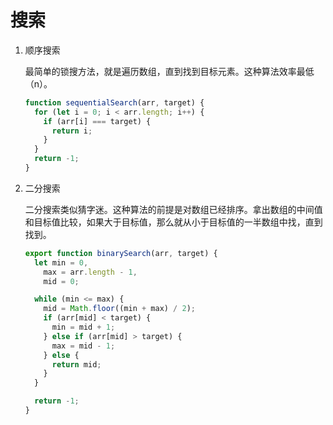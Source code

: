 # 搜索

1. 顺序搜索

   最简单的锁搜方法，就是遍历数组，直到找到目标元素。这种算法效率最低（n）。

   ``` javascript
   function sequentialSearch(arr, target) {
     for (let i = 0; i < arr.length; i++) {
       if (arr[i] === target) {
         return i;
       }
     }
     return -1;
   }
   
   ```

2. 二分搜索

   二分搜索类似猜字迷。这种算法的前提是对数组已经排序。拿出数组的中间值和目标值比较，如果大于目标值，那么就从小于目标值的一半数组中找，直到找到。

   ``` javascript
   export function binarySearch(arr, target) {
     let min = 0,
       max = arr.length - 1,
       mid = 0;
   
     while (min <= max) {
       mid = Math.floor((min + max) / 2);
       if (arr[mid] < target) {
         min = mid + 1;
       } else if (arr[mid] > target) {
         max = mid - 1;
       } else {
         return mid;
       }
     }
   
     return -1;
   }
   ```
